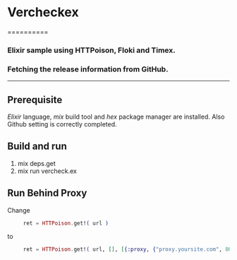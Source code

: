# Vercheckex
==========

### Elixir sample using HTTPoison, Floki and Timex.

### Fetching the release information from GitHub.

----------

## Prerequisite

*Elixir* language, *mix* build tool and *hex* package manager are installed.
Also Github setting is correctly completed.

## Build and run

1.
    mix deps.get
2.
    mix run vercheck.ex

## Run Behind Proxy

Change 

```elixir
     ret = HTTPoison.get!( url )
```

to

```elixir
     ret = HTTPoison.get!( url, [], [{:proxy, {"proxy.yoursite.com", 8080}}])  )
```


